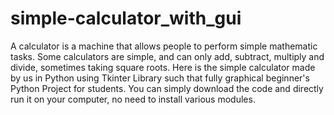 # simple-calculator_with_gui
A calculator is a machine that allows people to perform simple mathematic tasks. Some calculators are simple, and can only add, subtract, multiply and divide, sometimes taking square roots.
Here is the simple calculator made by us in Python using Tkinter Library such that fully graphical beginner's Python Project for students. You can simply download the code and directly run it on your computer, no need to install various modules.
